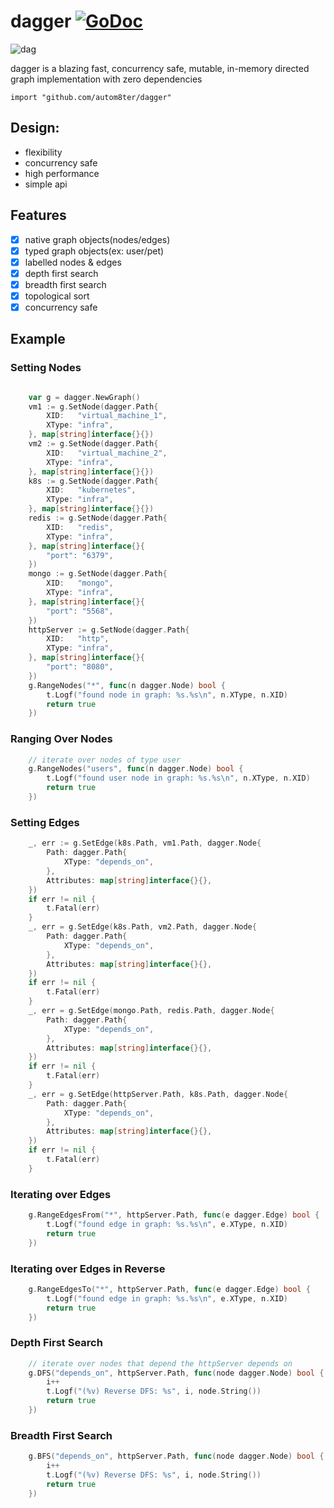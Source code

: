 # dagger [![GoDoc](https://godoc.org/github.com/autom8ter/dagger?status.svg)](https://godoc.org/github.com/autom8ter/dagger)

![dag](images/dag.png)

dagger is a blazing fast, concurrency safe, mutable, in-memory directed graph implementation with zero dependencies
    
    import "github.com/autom8ter/dagger"

## Design:

- flexibility
- concurrency safe
- high performance
- simple api

## Features

- [x] native graph objects(nodes/edges)
- [x] typed graph objects(ex: user/pet)
- [x] labelled nodes & edges
- [x] depth first search
- [x] breadth first search
- [x] topological sort
- [x] concurrency safe

## Example

### Setting Nodes
```go

    var g = dagger.NewGraph()
	vm1 := g.SetNode(dagger.Path{
		XID:   "virtual_machine_1",
		XType: "infra",
	}, map[string]interface{}{})
	vm2 := g.SetNode(dagger.Path{
		XID:   "virtual_machine_2",
		XType: "infra",
	}, map[string]interface{}{})
	k8s := g.SetNode(dagger.Path{
		XID:   "kubernetes",
		XType: "infra",
	}, map[string]interface{}{})
	redis := g.SetNode(dagger.Path{
		XID:   "redis",
		XType: "infra",
	}, map[string]interface{}{
		"port": "6379",
	})
	mongo := g.SetNode(dagger.Path{
		XID:   "mongo",
		XType: "infra",
	}, map[string]interface{}{
		"port": "5568",
	})
	httpServer := g.SetNode(dagger.Path{
		XID:   "http",
		XType: "infra",
	}, map[string]interface{}{
		"port": "8080",
	})
	g.RangeNodes("*", func(n dagger.Node) bool {
		t.Logf("found node in graph: %s.%s\n", n.XType, n.XID)
		return true
	})
```


### Ranging Over Nodes

```go
    // iterate over nodes of type user
    g.RangeNodes("users", func(n dagger.Node) bool {
		t.Logf("found user node in graph: %s.%s\n", n.XType, n.XID)
		return true
	})
```

### Setting Edges

```go
    _, err := g.SetEdge(k8s.Path, vm1.Path, dagger.Node{
		Path: dagger.Path{
			XType: "depends_on",
		},
		Attributes: map[string]interface{}{},
	})
	if err != nil {
		t.Fatal(err)
	}
	_, err = g.SetEdge(k8s.Path, vm2.Path, dagger.Node{
		Path: dagger.Path{
			XType: "depends_on",
		},
		Attributes: map[string]interface{}{},
	})
	if err != nil {
		t.Fatal(err)
	}
	_, err = g.SetEdge(mongo.Path, redis.Path, dagger.Node{
		Path: dagger.Path{
			XType: "depends_on",
		},
		Attributes: map[string]interface{}{},
	})
	if err != nil {
		t.Fatal(err)
	}
	_, err = g.SetEdge(httpServer.Path, k8s.Path, dagger.Node{
		Path: dagger.Path{
			XType: "depends_on",
		},
		Attributes: map[string]interface{}{},
	})
	if err != nil {
		t.Fatal(err)
	}
```

### Iterating over Edges

```go
    g.RangeEdgesFrom("*", httpServer.Path, func(e dagger.Edge) bool {
        t.Logf("found edge in graph: %s.%s\n", e.XType, n.XID)
        return true
    })
```

### Iterating over Edges in Reverse

```go
    g.RangeEdgesTo("*", httpServer.Path, func(e dagger.Edge) bool {
        t.Logf("found edge in graph: %s.%s\n", e.XType, n.XID)
		return true
	})
```

### Depth First Search

```go
    // iterate over nodes that depend the httpServer depends on
    g.DFS("depends_on", httpServer.Path, func(node dagger.Node) bool {
		i++
		t.Logf("(%v) Reverse DFS: %s", i, node.String())
		return true
	})
```

### Breadth First Search

```go
    g.BFS("depends_on", httpServer.Path, func(node dagger.Node) bool {
		i++
		t.Logf("(%v) Reverse DFS: %s", i, node.String())
		return true
	})
```